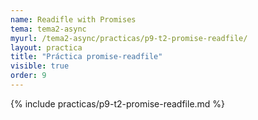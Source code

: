 ```yaml
---
name: Readifle with Promises
tema: tema2-async
myurl: /tema2-async/practicas/p9-t2-promise-readfile/
layout: practica
title: "Práctica promise-readfile"
visible: true
order: 9
---
```


{% include practicas/p9-t2-promise-readfile.md %}
